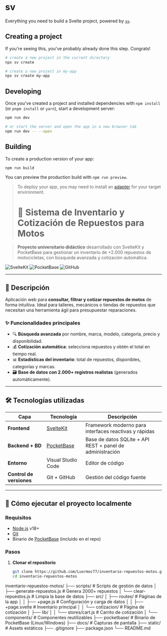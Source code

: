 # sv

Everything you need to build a Svelte project, powered by [`sv`](https://github.com/sveltejs/cli).

## Creating a project

If you're seeing this, you've probably already done this step. Congrats!

```sh
# create a new project in the current directory
npx sv create

# create a new project in my-app
npx sv create my-app
```

## Developing

Once you've created a project and installed dependencies with `npm install` (or `pnpm install` or `yarn`), start a development server:

```sh
npm run dev

# or start the server and open the app in a new browser tab
npm run dev -- --open
```

## Building

To create a production version of your app:

```sh
npm run build
```

You can preview the production build with `npm run preview`.

> To deploy your app, you may need to install an [adapter](https://svelte.dev/docs/kit/adapters) for your target environment.
>
> # 🏁 Sistema de Inventario y Cotización de Repuestos para Motos

> **Proyecto universitario didáctico** desarrollado con SvelteKit y PocketBase para gestionar un inventario de +2.000 repuestos de motocicletas, con búsqueda avanzada y cotización automática.

![SvelteKit](https://img.shields.io/badge/SvelteKit-FF3E00?logo=svelte&logoColor=white)
![PocketBase](https://img.shields.io/badge/PocketBase-4A3AFF?logo=sqlite&logoColor=white)
![GitHub](https://img.shields.io/badge/GitHub-181717?logo=github&logoColor=white)

---

## 📌 Descripción

Aplicación web para **consultar, filtrar y cotizar repuestos de motos** de forma intuitiva. Ideal para talleres, mecánicos o tiendas de repuestos que necesitan una herramienta ágil para presupuestar reparaciones.

### ✨ Funcionalidades principales
- 🔍 **Búsqueda avanzada** por nombre, marca, modelo, categoría, precio y disponibilidad.
- 💰 **Cotización automática**: selecciona repuestos y obtén el total en tiempo real.
- 📊 **Estadísticas del inventario**: total de repuestos, disponibles, categorías y marcas.
- 🗃️ **Base de datos con 2.000+ registros realistas** (generados automáticamente).

---

## 🛠️ Tecnologías utilizadas

| Capa | Tecnología | Descripción |
|------|-----------|-------------|
| **Frontend** | [SvelteKit](https://kit.svelte.dev/) | Framework moderno para interfaces reactivas y rápidas |
| **Backend + BD** | [PocketBase](https://pocketbase.io/) | Base de datos SQLite + API REST + panel de administración |
| **Entorno** | Visual Studio Code | Editor de código |
| **Control de versiones** | Git + GitHub | Gestión del código fuente |

---

## 🚀 Cómo ejecutar el proyecto localmente

### Requisitos
- [Node.js](https://nodejs.org/) v18+
- [Git](https://git-scm.com/)
- Binario de [PocketBase](https://pocketbase.io/) (incluido en el repo)

### Pasos

1. **Clonar el repositorio**
   ```bash
   git clone https://github.com/Luormoc77/inventario-repuestos-motos.git
   cd inventario-repuestos-motos
inventario-repuestos-motos/
├── scripts/                  # Scripts de gestión de datos
│   ├── generate-repuestos.js # Genera 2000+ repuestos
│   └── clear-repuestos.js    # Limpia la base de datos
├── src/
│   ├── routes/               # Páginas de la app
│   │   ├── +page.js          # Configuración y carga de datos
│   │   ├── +page.svelte      # Inventario principal
│   │   └── cotizacion/       # Página de cotización
│   ├── lib/
│   │   └── stores/cart.js    # Carrito de cotización
│   └── components/           # Componentes reutilizables
├── pocketbase/               # Binario de PocketBase (Linux/Windows)
├── docs/                     # Capturas de pantalla
├── static/                   # Assets estáticos
├── .gitignore
├── package.json
└── README.md
